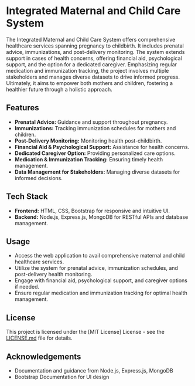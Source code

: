 # Integrated Maternal and Child Care System

The Integrated Maternal and Child Care System offers comprehensive healthcare services spanning pregnancy to childbirth. It includes prenatal advice, immunizations, and post-delivery monitoring. The system extends support in cases of health concerns, offering financial aid, psychological support, and the option for a dedicated caregiver. Emphasizing regular medication and immunization tracking, the project involves multiple stakeholders and manages diverse datasets to drive informed progress. Ultimately, it aims to empower both mothers and children, fostering a healthier future through a holistic approach.

## Features

- **Prenatal Advice:** Guidance and support throughout pregnancy.
- **Immunizations:** Tracking immunization schedules for mothers and children.
- **Post-Delivery Monitoring:** Monitoring health post-childbirth.
- **Financial Aid & Psychological Support:** Assistance for health concerns.
- **Dedicated Caregiver Option:** Providing personalized care options.
- **Medication & Immunization Tracking:** Ensuring timely health management.
- **Data Management for Stakeholders:** Managing diverse datasets for informed decisions.

## Tech Stack

- **Frontend:** HTML, CSS, Bootstrap for responsive and intuitive UI.
- **Backend:** Node.js, Express.js, MongoDB for RESTful APIs and database management.

## Usage

- Access the web application to avail comprehensive maternal and child healthcare services.
- Utilize the system for prenatal advice, immunization schedules, and post-delivery health monitoring.
- Engage with financial aid, psychological support, and caregiver options if needed.
- Ensure regular medication and immunization tracking for optimal health management.

## License

This project is licensed under the [MIT License] License - see the [LICENSE.md](LICENSE.md) file for details.

## Acknowledgements

- Documentation and guidance from Node.js, Express.js, MongoDB
- Bootstrap Documentation for UI design
